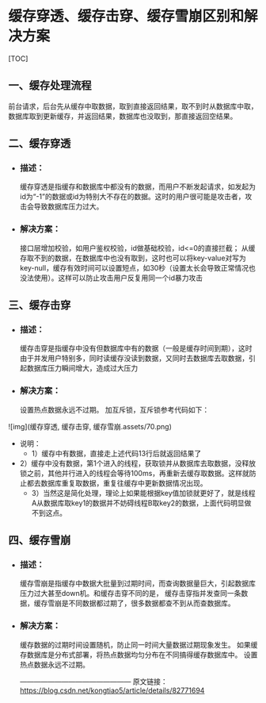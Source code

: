 # 缓存穿透、缓存击穿、缓存雪崩区别和解决方案

[TOC]

## 一、缓存处理流程

前台请求，后台先从缓存中取数据，取到直接返回结果，取不到时从数据库中取，数据库取到更新缓存，并返回结果，数据库也没取到，那直接返回空结果。

## 二、缓存穿透

* ### 描述：

  缓存穿透是指缓存和数据库中都没有的数据，而用户不断发起请求，如发起为id为“-1”的数据或id为特别大不存在的数据。这时的用户很可能是攻击者，攻击会导致数据库压力过大。
  
* ### 解决方案：

  接口层增加校验，如用户鉴权校验，id做基础校验，id<=0的直接拦截；
  从缓存取不到的数据，在数据库中也没有取到，这时也可以将key-value对写为key-null，缓存有效时间可以设置短点，如30秒（设置太长会导致正常情况也没法使用）。这样可以防止攻击用户反复用同一个id暴力攻击

## 三、缓存击穿

* ### 描述：

  缓存击穿是指缓存中没有但数据库中有的数据（一般是缓存时间到期），这时由于并发用户特别多，同时读缓存没读到数据，又同时去数据库去取数据，引起数据库压力瞬间增大，造成过大压力
  
* ### 解决方案：

  设置热点数据永远不过期。
  加互斥锁，互斥锁参考代码如下：

![img](缓存穿透, 缓存击穿, 缓存雪崩.assets/70.png)         

* 说明：
  * 1）缓存中有数据，直接走上述代码13行后就返回结果了
* 2）缓存中没有数据，第1个进入的线程，获取锁并从数据库去取数据，没释放锁之前，其他并行进入的线程会等待100ms，再重新去缓存取数据。这样就防止都去数据库重复取数据，重复往缓存中更新数据情况出现。
  * 3）当然这是简化处理，理论上如果能根据key值加锁就更好了，就是线程A从数据库取key1的数据并不妨碍线程B取key2的数据，上面代码明显做不到这点。 


## 四、缓存雪崩

* ### 描述：

  缓存雪崩是指缓存中数据大批量到过期时间，而查询数据量巨大，引起数据库压力过大甚至down机。和缓存击穿不同的是， 缓存击穿指并发查同一条数据，缓存雪崩是不同数据都过期了，很多数据都查不到从而查数据库。
  
* ### 解决方案：

  缓存数据的过期时间设置随机，防止同一时间大量数据过期现象发生。
  如果缓存数据库是分布式部署，将热点数据均匀分布在不同搞得缓存数据库中。
  设置热点数据永远不过期。

  

  

  

  

  

  ————————————————
  原文链接：https://blog.csdn.net/kongtiao5/article/details/82771694